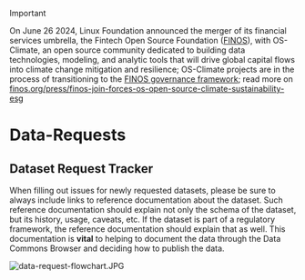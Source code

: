 
> [!IMPORTANT]
> On June 26 2024, Linux Foundation announced the merger of its financial services umbrella, the Fintech Open Source Foundation ([FINOS](https://finos.org)), with OS-Climate, an open source community dedicated to building data technologies, modeling, and analytic tools that will drive global capital flows into climate change mitigation and resilience; OS-Climate projects are in the process of transitioning to the [FINOS governance framework](https://community.finos.org/docs/governance); read more on [finos.org/press/finos-join-forces-os-open-source-climate-sustainability-esg](https://finos.org/press/finos-join-forces-os-open-source-climate-sustainability-esg)

# Data-Requests
## Dataset Request Tracker

When filling out issues for newly requested datasets, please be sure to always include links to reference documentation about the dataset.  Such reference documentation should explain not only the schema of the dataset, but its history, usage, caveats, etc.  If the dataset is part of a regulatory framework, the reference documentation should explain that as well.  This documentation is **vital** to helping to document the data through the Data Commons Browser and deciding how to publish the data.

![data-request-flowchart.JPG](data-request-flowchart.JPG)
